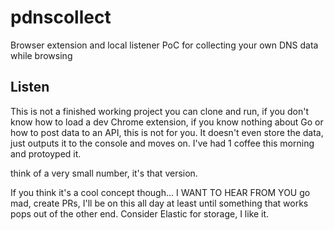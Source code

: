 # pdnscollect
Browser extension and local listener PoC for collecting your own DNS data while browsing

## Listen
This is not a finished working project you can clone and run, if you don't know how to load a dev Chrome extension, if you know nothing about Go or how to post data to an API, this is not for you. It doesn't even store the data, just outputs it to the console and moves on. I've had 1 coffee this morning and protoyped it.

think of a very small number, it's that version.

If you think it's a cool concept though... I WANT TO HEAR FROM YOU go mad, create PRs, I'll be on this all day at least until something that works pops out of the other end. Consider Elastic for storage, I like it.
